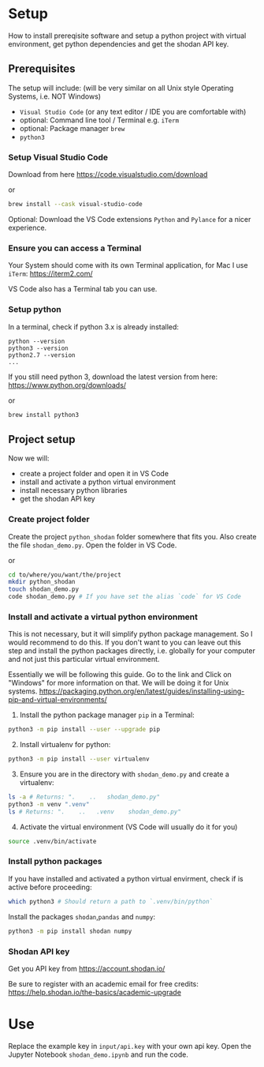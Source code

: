 # Setup

How to install prereqisite software and setup a python project with virtual environment, get python dependencies and get the shodan API key.

## Prerequisites
The setup will include: (will be very similar on all Unix style Operating Systems, i.e. NOT Windows)
- `Visual Studio Code` (or any text editor / IDE you are comfortable with)
- optional: Command line tool / Terminal e.g. `iTerm`
- optional: Package manager `brew`
- `python3`

### Setup Visual Studio Code
Download from here https://code.visualstudio.com/download

or 

```bash
brew install --cask visual-studio-code
```

Optional: Download the VS Code extensions `Python` and `Pylance` for a nicer experience.

### Ensure you can access a Terminal

Your System should come with its own Terminal application, for Mac I use `iTerm`: https://iterm2.com/

VS Code also has a Terminal tab you can use.

### Setup python

In a terminal, check if python 3.x is already installed:

```
python --version
python3 --version
python2.7 --version
...
```
If you still need python 3, download the latest version  from here: https://www.python.org/downloads/

or

```bash
brew install python3 
```

## Project setup
Now we will:
- create a project folder and open it in VS Code
- install and activate a python virtual environment
- install necessary python libraries
- get the shodan API key

### Create project folder

Create the project `python_shodan` folder somewhere that fits you. Also create the file `shodan_demo.py`. Open the folder in VS Code.

or 

```bash
cd to/where/you/want/the/project
mkdir python_shodan
touch shodan_demo.py
code shodan_demo.py # If you have set the alias `code` for VS Code
```

### Install and activate a virtual python environment

This is not necessary, but it will simplify python package management. So I would recommend to do this. If you don't want to you can leave out this step and install the python packages directly, i.e. globally for your computer and not just this particular virtual environment.

Essentially we will be following this guide. Go to the link and Click on "Windows" for more information on that. We will be doing it for Unix systems.
https://packaging.python.org/en/latest/guides/installing-using-pip-and-virtual-environments/

1. Install the python package manager `pip` in a Terminal:
```bash
python3 -m pip install --user --upgrade pip
```

2. Install virtualenv for python:
```bash
python3 -m pip install --user virtualenv
```

3. Ensure you are in the directory with `shodan_demo.py` and create a virtualenv:
```bash
ls -a # Returns: ".    ..   shodan_demo.py"
python3 -m venv ".venv"
ls # Returns: ".    ..   .venv    shodan_demo.py"
```

4. Activate the virtual environment (VS Code will usually do it for you)
```bash
source .venv/bin/activate
```

### Install python packages

If you have installed and activated a python virtual envirment, check if is active before proceeding:

```bash
which python3 # Should return a path to `.venv/bin/python`
```

Install the packages `shodan`,`pandas` and `numpy`:
```bash
python3 -m pip install shodan numpy
```

### Shodan API key
Get you API key from https://account.shodan.io/

Be sure to register with an academic email for free credits: https://help.shodan.io/the-basics/academic-upgrade

# Use

Replace the example key in `input/api.key` with your own api key. Open the Jupyter Notebook `shodan_demo.ipynb` and run the code.